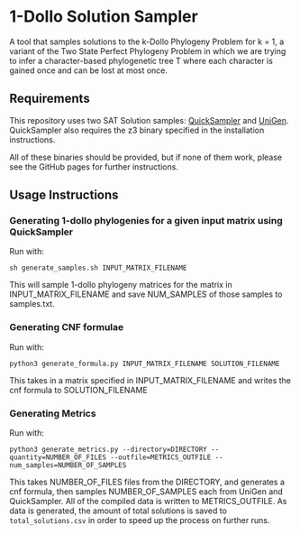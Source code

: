 # 1-Dollo Solution Sampler

A tool that samples solutions to the k-Dollo Phylogeny Problem for k = 1, a variant of the Two State Perfect Phylogeny Problem in which we are trying to infer a character-based phylogenetic tree T where each character is gained once and can be lost at most once.

## Requirements

This repository uses two SAT Solution samples: [QuickSampler](https://github.com/RafaelTupynamba/quicksampler) and [UniGen](https://bitbucket.org/kuldeepmeel/unigen/src/master/). QuickSampler also requires the z3 binary specified in the installation instructions.

All of these binaries should be provided, but if none of them work, please see the GitHub pages for further instructions.

## Usage Instructions

### Generating 1-dollo phylogenies for a given input matrix using QuickSampler

Run with:

```
sh generate_samples.sh INPUT_MATRIX_FILENAME
```

This will sample 1-dollo phylogeny matrices for the matrix in INPUT_MATRIX_FILENAME and save NUM_SAMPLES of those samples to samples.txt.

### Generating CNF formulae

Run with:

```
python3 generate_formula.py INPUT_MATRIX_FILENAME SOLUTION_FILENAME
```

This takes in a matrix specified in INPUT_MATRIX_FILENAME and writes the cnf formula to SOLUTION_FILENAME

### Generating Metrics

Run with:

```
python3 generate_metrics.py --directory=DIRECTORY --quantity=NUMBER_OF_FILES --outfile=METRICS_OUTFILE --num_samples=NUMBER_OF_SAMPLES
```

This takes NUMBER_OF_FILES files from the DIRECTORY, and generates a cnf formula, then samples NUMBER_OF_SAMPLES each from UniGen and QuickSampler. All of the compiled data is written to METRICS_OUTFILE. As data is generated, the amount of total solutions is saved to `total_solutions.csv` in order to speed up the process on further runs.